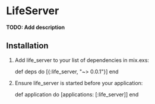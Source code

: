 # LifeServer

**TODO: Add description**

## Installation

  1. Add life_server to your list of dependencies in mix.exs:

        def deps do
          [{:life_server, "~> 0.0.1"}]
        end

  2. Ensure life_server is started before your application:

        def application do
          [applications: [:life_server]]
        end
